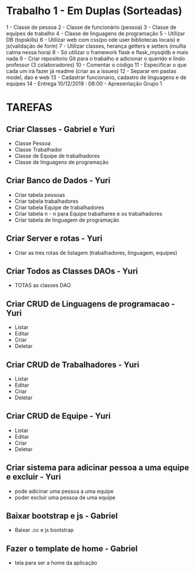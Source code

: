 # Trabalho 1  - Em Duplas (Sorteadas)

1 - Classe de pessoa
2 - Classe de funcionário (pessoa)
3 - Classe de equipes de trabalho
4 - Classe de linguagens de programação
5 - Utilizar DB (topskills)
6 - Utilizar web  com css(po ode user bibliotecas locais) e js(validação de form)
7 - Utilizar classes, herança getters e setters (muilta calma nessa hora)
8 - Só utilizar o framework flask e flask_mysqldb e mais nada
9 - Criar repositorio Git para o trabalho e adicionar o querido e lindo professor (3 colaboradores)
10 - Comentar o código
11 - Especificar o que cada um irá fazer já readme (criar as a issues)
12 - Separar em pastas model, dao e web
13 - Cadastrar funcionario, cadastro de linguagens e de equipes
14 - Entrega 10/12/2019 : 08:00 - Apresentação Grupo 1


# TAREFAS

## Criar Classes - Gabriel e Yuri

- Classe Pessoa
- Classe Trabalhador
- Classe de Equipe de trabalhadores
- Classe de linguagens de programação

## Criar Banco de Dados - Yuri

- Criar tabela pessoas
- Criar tabela trabalhadores
- Criar tabela Equipe de trabalhadores
- Criar tabela n - n para Equipe trabalhares e os trabalhadores
- Criar tabela de linguagem de programação

## Criar Server e rotas - Yuri

- Criar as tres rotas de listagem (trabalhadores, linguagem, equipes)

## Criar Todos as Classes DAOs  - Yuri

- TOTAS as classes DAO

## Criar CRUD de Linguagens de programacao  - Yuri

- Listar
- Editar
- Criar
- Deletar


## Criar CRUD de Trabalhadores  - Yuri

- Listar
- Editar
- Criar
- Deletar

## Criar CRUD de Equipe  - Yuri

- Listar
- Editar
- Criar
- Deletar

## Criar sistema para adicinar pessoa a uma equipe e excluir  - Yuri

- pode adicinar uma pessoa a uma equipe
- poder excluir uma pessoa de uma equipe

## Baixar bootstrap e js - Gabriel

- Baixar .cc e js bootstrap

## Fazer o template de home - Gabriel

- tela para ser a home da aplicação